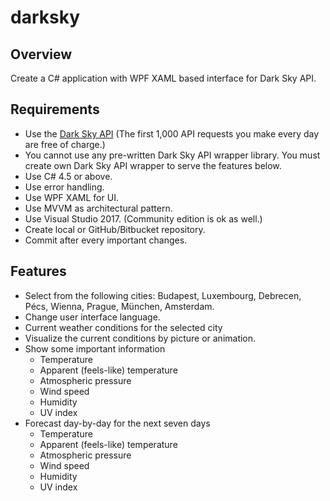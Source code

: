 # darksky

## Overview
Create a C# application with WPF XAML based interface for Dark Sky API.

## Requirements
- Use the [Dark Sky API](https://darksky.net/dev/docs) 
(The first 1,000 API requests you make every day are free of charge.)
- You cannot use any pre-written Dark Sky API wrapper library. You must create own Dark Sky API wrapper to serve the features below.
- Use C# 4.5 or above.
- Use error handling.
- Use WPF XAML for UI.
- Use MVVM as architectural pattern.
- Use Visual Studio 2017. (Community edition is ok as well.)
- Create local or GitHub/Bitbucket repository.
- Commit after every important changes.

## Features
- Select from the following cities: Budapest, Luxembourg, Debrecen, Pécs, Wienna, Prague, München, Amsterdam.
- Change user interface language.
- Current weather conditions for the selected city
- Visualize the current conditions by picture or animation.
- Show some important information
  - Temperature
  - Apparent (feels-like) temperature
  - Atmospheric pressure
  - Wind speed
  - Humidity
  - UV index
- Forecast day-by-day for the next seven days
  - Temperature
  - Apparent (feels-like) temperature
  - Atmospheric pressure
  - Wind speed
  - Humidity
  - UV index
  
